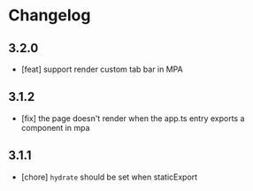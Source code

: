 # Changelog

## 3.2.0

- [feat] support render custom tab bar in MPA

## 3.1.2

- [fix] the page doesn't render when the app.ts entry exports a component in mpa

## 3.1.1

- [chore] `hydrate` should be set when staticExport
